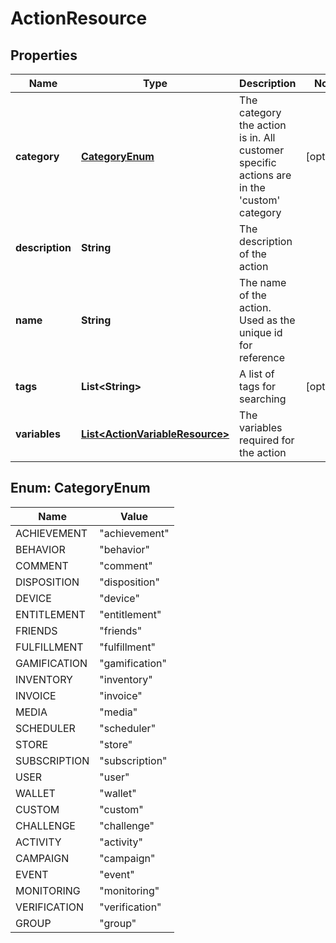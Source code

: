 
# ActionResource

## Properties
Name | Type | Description | Notes
------------ | ------------- | ------------- | -------------
**category** | [**CategoryEnum**](#CategoryEnum) | The category the action is in. All customer specific actions are in the &#39;custom&#39; category |  [optional]
**description** | **String** | The description of the action | 
**name** | **String** | The name of the action. Used as the unique id for reference | 
**tags** | **List&lt;String&gt;** | A list of tags for searching |  [optional]
**variables** | [**List&lt;ActionVariableResource&gt;**](ActionVariableResource.md) | The variables required for the action | 


<a name="CategoryEnum"></a>
## Enum: CategoryEnum
Name | Value
---- | -----
ACHIEVEMENT | &quot;achievement&quot;
BEHAVIOR | &quot;behavior&quot;
COMMENT | &quot;comment&quot;
DISPOSITION | &quot;disposition&quot;
DEVICE | &quot;device&quot;
ENTITLEMENT | &quot;entitlement&quot;
FRIENDS | &quot;friends&quot;
FULFILLMENT | &quot;fulfillment&quot;
GAMIFICATION | &quot;gamification&quot;
INVENTORY | &quot;inventory&quot;
INVOICE | &quot;invoice&quot;
MEDIA | &quot;media&quot;
SCHEDULER | &quot;scheduler&quot;
STORE | &quot;store&quot;
SUBSCRIPTION | &quot;subscription&quot;
USER | &quot;user&quot;
WALLET | &quot;wallet&quot;
CUSTOM | &quot;custom&quot;
CHALLENGE | &quot;challenge&quot;
ACTIVITY | &quot;activity&quot;
CAMPAIGN | &quot;campaign&quot;
EVENT | &quot;event&quot;
MONITORING | &quot;monitoring&quot;
VERIFICATION | &quot;verification&quot;
GROUP | &quot;group&quot;



